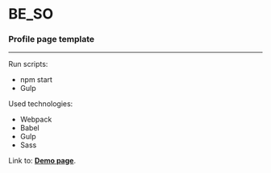 # BE_SO
### Profile page template

---

Run scripts:

* npm start
* Gulp

Used technologies:

* Webpack
* Babel
* Gulp
* Sass

Link to:
**[Demo page](https://bekqs.bitbucket.io/)**.